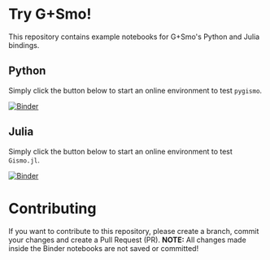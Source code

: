 # Try G+Smo!

This repository contains example notebooks for G+Smo's Python and Julia bindings.

## Python
Simply click the button below to start an online environment to test `pygismo`.

[![Binder](https://mybinder.org/badge_logo.svg)](https://mybinder.org/v2/gh/gismo/try_gismo/binder?urlpath=git-pull%3Frepo%3Dhttps%253A%252F%252Fgithub.com%252Fgismo%252Ftry_gismo%26urlpath%3Dlab%252Ftree%252Ftry_gismo%252Fpython%252F%26branch%3Dmain)

## Julia
Simply click the button below to start an online environment to test `Gismo.jl`.

[![Binder](https://mybinder.org/badge_logo.svg)](https://mybinder.org/v2/gh/gismo/try_gismo/binder?urlpath=git-pull%3Frepo%3Dhttps%253A%252F%252Fgithub.com%252Fgismo%252Ftry_gismo%26urlpath%3Dlab%252Ftree%252Ftry_gismo%252Fjulia%252F%26branch%3Dmain)

# Contributing

If you want to contribute to this repository, please create a branch, commit your changes and create a Pull Request (PR).
**NOTE:** All changes made inside the Binder notebooks are not saved or committed!
